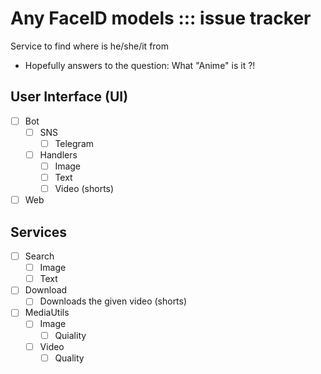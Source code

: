 # Any FaceID models ::: issue tracker

Service to find where is he/she/it from
- Hopefully answers to the question: What "Anime" is it ?!

## User Interface (UI)
- [ ] Bot
  - [ ] SNS
    - [ ] Telegram
  - [ ] Handlers
    - [ ] Image
    - [ ] Text
    - [ ] Video (shorts)
- [ ] Web

## Services
- [ ] Search
  - [ ] Image
  - [ ] Text
- [ ] Download
  - [ ] Downloads the given video (shorts)
- [ ] MediaUtils
  - [ ] Image
    - [ ] Quiality
  - [ ] Video
    - [ ] Quality

